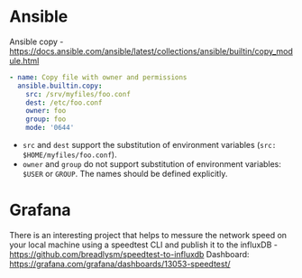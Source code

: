 # Ansible
Ansible copy - https://docs.ansible.com/ansible/latest/collections/ansible/builtin/copy_module.html

```yaml
- name: Copy file with owner and permissions
  ansible.builtin.copy:
    src: /srv/myfiles/foo.conf
    dest: /etc/foo.conf
    owner: foo
    group: foo
    mode: '0644'
```

- `src` and `dest` support the substitution of environment variables (`src: $HOME/myfiles/foo.conf`).
- `owner` and `group` do not support substitution of environment variables: `$USER` or `GROUP`. The names should be defined explicitly.

# Grafana
There is an interesting project that helps to messure the network speed on your local machine using a speedtest CLI and publish it to the influxDB - https://github.com/breadlysm/speedtest-to-influxdb
Dashboard: https://grafana.com/grafana/dashboards/13053-speedtest/
